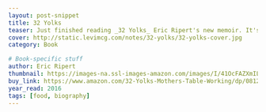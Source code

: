 ```yaml
---
layout: post-snippet
title: 32 Yolks
teaser: Just finished reading _32 Yolks_ Eric Ripert's new memoir. It's lovely and I hope you read it.
cover: http://static.levimcg.com/notes/32-yolks/32-yolks-cover.jpg
category: Book

# Book-specific stuff
author: Eric Ripert
thumbnail: https://images-na.ssl-images-amazon.com/images/I/41OcFAZXmIL.jpg
buy_link: https://www.amazon.com/32-Yolks-Mothers-Table-Working/dp/0812992989
year_read: 2016
tags: [food, biography]
---
```

